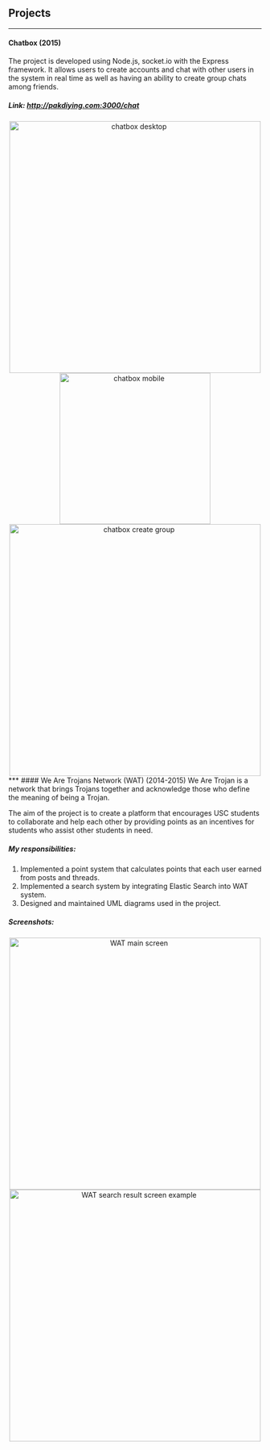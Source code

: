 ## Projects
---
#### Chatbox (2015)
The project is developed using Node.js, socket.io with the Express framework.
It allows users to create accounts and chat with other users in the system in real time as well as having an ability to create group chats among friends.

##### Link: http://pakdiying.com:3000/chat

<div style="text-align:center;">
<img src="http://localhost:8888/personalweb/images/Chatbox/chatbox_desktop.png" alt="chatbox desktop" width="500"/>
</div>
<div style="text-align:center;">
<img src="http://localhost:8888/personalweb/images/Chatbox/chatbox_mobile.png" alt="chatbox mobile" width="300"/>
<img src="http://localhost:8888/personalweb/images/Chatbox/create_group.png" alt="chatbox create group" width="500"/>
</div>
***
#### We Are Trojans Network (WAT) (2014-2015)
We Are Trojan is a network that brings Trojans together and acknowledge those who define the meaning of being a Trojan.

The aim of the project is to create a platform that encourages USC students to collaborate and help each other by providing points as an incentives for students who assist other students in need.

##### My responsibilities:
  1. Implemented a point system that calculates points that each user earned from posts and threads.
  2. Implemented a search system by integrating Elastic Search into WAT system.
  3. Designed and maintained UML diagrams used in the project.

##### Screenshots:
<div style="text-align:center;">
<img src="http://localhost:8888/personalweb/images/WAT/main_screen.png" alt="WAT main screen" width="500"/>
</div>
<div style="text-align:center;">
<img src="http://localhost:8888/personalweb/images/WAT/search_result.png" alt="WAT search result screen example" width="500"/>
</div>
